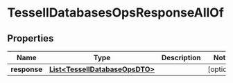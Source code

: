 

# TessellDatabasesOpsResponseAllOf


## Properties

Name | Type | Description | Notes
------------ | ------------- | ------------- | -------------
**response** | [**List&lt;TessellDatabaseOpsDTO&gt;**](TessellDatabaseOpsDTO.md) |  |  [optional]



